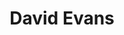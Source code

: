 ---
layout: employee
skillsid: 4
title: 'David Evans'
permalink: /employees/:title 
location: 'Illinois'
position: 'Loan Officer'
availability: 99
internal: false
categories: 
- employees
phoneNumber: 555-555-5555
email: email@gmail.com
manage: false
---